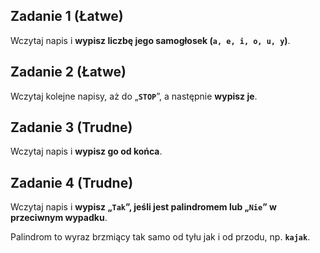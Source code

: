 ## Zadanie 1 (Łatwe)

Wczytaj napis i **wypisz liczbę jego samogłosek (`a, e, i, o, u, y`)**.

## Zadanie 2 (Łatwe)

Wczytaj kolejne napisy, aż do „**`STOP`**”, a następnie **wypisz je**.

## Zadanie 3 (Trudne)

Wczytaj napis i **wypisz go od końca**.

## Zadanie 4 (Trudne)

Wczytaj napis i **wypisz „`Tak`”, jeśli jest palindromem lub „`Nie`” w przeciwnym wypadku**.

Palindrom to wyraz brzmiący tak samo od tyłu jak i od przodu, np. **`kajak`**.